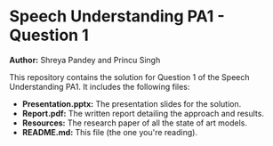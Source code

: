 # Speech Understanding PA1 - Question 1

**Author:** Shreya Pandey and Princu Singh


This repository contains the solution for Question 1 of the Speech Understanding PA1.  It includes the following files:

* **Presentation.pptx:**  The presentation slides for the solution.
* **Report.pdf:** The written report detailing the approach and results.
* **Resources:** The research paper of all the state of art models.
* **README.md:** This file (the one you're reading).

